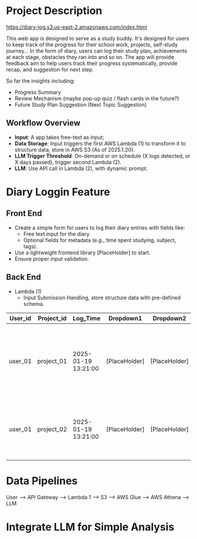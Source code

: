 # Project Description
https://diary-log.s3.us-east-2.amazonaws.com/index.html

This web app is designed to serve as a study buddy. It's designed for users to keep track of the progress for their school work, projects, self-study journey...
In the form of diary, users can log their study plan, achievements at each stage, obstacles they ran into and so on. The app will provide feedback aim to help users track their progress systematically, provide recap, and suggestion for next step.

So far the insights including:
  -   Progress Summary
  -   Review Mechanism (maybe pop-up quiz / flash cards in the future?)
  -   Future Study Plan Suggestion (Next Topic Suggestion)
    
## Workflow Overview
  - **Input**: A app takes free-text as input;
  - **Data Storage**: Input triggers the first AWS Lambda (1) to transform it to structure data, store in AWS S3 (As of 2025.1.20).
  - **LLM Trigger Threshold**: On-demand or on schedule (X logs detected, or X days passed), trigger second Lambda (2).
  - **LLM**: Use API call in Lambda (2), with dynamic prompt.


# Diary Loggin Feature
## Front End
- Create a simple form for users to log their diary entries with fields like:
  - Free text input for the diary.
  - Optional fields for metadata (e.g., time spent studying, subject, tags).
- Use a lightweight frontend library [PlaceHolder] to start.
- Ensure proper input validation.
## Back End
- Lambda (1)
  - Input Submission Handling, store structure data with pre-defined schema.

| User_id | Project_id | Log_Time | Dropdown1 | Dropdown2  | Diary_Content |
| ----------- | ----------- | ----------- | ----------- | ----------- | ----------- |
| user_01 | project_01 | 2025-01-19 13:21:00 | [PlaceHolder] | [PlaceHolder] | Today, I learned about XGBoost on Datacamp, including the basic concepts, its comparison with Random Forest... |
| user_01 | project_02 | 2025-01-19 13:21:00 | [PlaceHolder] | [PlaceHolder] | I started a project to create a LLM-based study log appilcation, here is my plan... |


# Data Pipelines
User --> API Gateway --> Lambda 1 --> S3 --> AWS Glue --> AWS Athena --> LLM

# Integrate LLM for Simple Analysis



